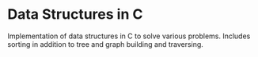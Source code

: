 # Data Structures in C
Implementation of data structures in C to solve various problems. Includes sorting in addition to tree and graph building and traversing.
